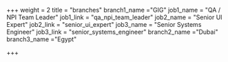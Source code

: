 +++
weight = 2
title = "branches"
branch1_name ="GIG"
job1_name = "QA / NPI Team Leader"
job1_link = "qa_npi_team_leader"
job2_name = "Senior UI Expert"
job2_link = "senior_ui_expert"
job3_name = "Senior Systems Engineer"
job3_link = "senior_systems_engineer"
branch2_name ="Dubai"
branch3_name ="Egypt"

+++
